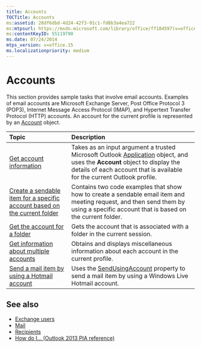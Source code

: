```yaml
---
title: Accounts
TOCTitle: Accounts
ms:assetid: 28df6dbd-4d24-42f3-91c1-fd8b3a4ea722
ms:mtpsurl: https://msdn.microsoft.com/library/office/ff184597(v=office.15) 
ms:contentKeyID: 55119790
ms.date: 07/24/2014
mtps_version: v=office.15
ms.localizationpriority: medium
---
```


# Accounts 

This section provides sample tasks that involve email accounts. Examples of email accounts are Microsoft Exchange Server, Post Office Protocol 3 (POP3), Internet Message Access Protocol (IMAP), and Hypertext Transfer Protocol (HTTP) accounts. An account for the current profile is represented by an [Account](https://docs.microsoft.com/dotnet/api/microsoft.office.interop.outlook.account) object.


|Topic|Description|
|:----|:----------|
|[Get account information](how-to-get-account-information.md) | Takes as an input argument a trusted Microsoft Outlook [Application](https://docs.microsoft.com/dotnet/api/microsoft.office.interop.outlook.application) object, and uses the **Account** object to display the details of each account that is available for the current Outlook profile.|
|[Create a sendable item for a specific account based on the current folder](how-to-create-a-sendable-item-for-a-specific-account-based-on-the-current-folder.md) | Contains two code examples that show how to create a sendable email item and meeting request, and then send them by using a specific account that is based on the current folder.|
|[Get the account for a folder](how-to-get-the-account-for-a-folder.md) | Gets the account that is associated with a folder in the current session.|
|[Get information about multiple accounts](how-to-get-information-about-multiple-accounts.md) | Obtains and displays miscellaneous information about each account in the current profile.|
|[Send a mail item by using a Hotmail account](how-to-send-a-mail-item-by-using-a-hotmail-account.md) | Uses the [SendUsingAccount](https://docs.microsoft.com/dotnet/api/microsoft.office.interop.outlook._mailitem.sendusingaccount) property to send a mail item by using a Windows Live Hotmail account.|

## See also

- [Exchange users](exchange-users.md)
- [Mail](mail.md)
- [Recipients](recipients.md)
- [How do I... (Outlook 2013 PIA reference)](how-do-i-outlook-2013-pia-reference.md)

